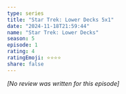 ```yaml
---
type: series
title: "Star Trek: Lower Decks 5x1"
date: "2024-11-18T21:59:44"
name: "Star Trek: Lower Decks"
season: 5
episode: 1
rating: 4
ratingEmoji: ⭐️⭐️⭐️⭐️
share: false
---
```


*[No review was written for this episode]*
